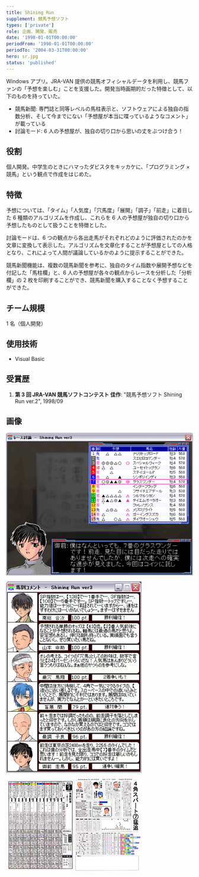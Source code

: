 ```yaml
---
title: Shining Run
supplement: 競馬予想ソフト
types: ['private']
role: 企画、開発、販売
date: '1998-01-01T00:00:00'
periodFrom: '1998-01-01T00:00:00'
periodTo: '2004-03-31T00:00:00'
hero: sr.jpg
status: 'published'
---
```


Windows アプリ。JRA-VAN 提供の競馬オフィシャルデータを利用し、競馬ファンの「予想を楽しむ」ことを支援した。開発当時画期的だった特徴として、以下のものを持っていた。

- 競馬新聞: 専門誌と同等レベルの馬柱表示と、ソフトウェアによる独自の指数分析、そして今までにない「予想屋が本当に喋っているようなコメント」が載っている
- 討論モード: 6 人の予想屋が、独自の切り口から思いの丈をぶつけ合う！

## 役割

個人開発。中学生のときにハマったダビスタをキッカケに、「プログラミング × 競馬」という観点で作成をはじめた。

## 特徴

予想については、「タイム」「人気度」「穴馬度」「展開」「調子」「前走」に着目した 6 種類のアルゴリズムを作成し、これらを 6 人の予想屋が独自の切り口から予想したものとして扱うことを特徴とした。

討論モードは、6 つの観点から各出走馬がそれぞれどのように評価されたのかを文章に変換して表示した。アルゴリズムを文章化することが予想屋としての人格となり、これによって人間が議論しているかのように提示することができた。

競馬新聞機能は、複数の競馬新聞を参考に、独自のタイム指数や展開予想などを付記した「馬柱欄」と、6 人の予想屋が各々の観点からレースを分析した「分析欄」の 2 枚を印刷することができ、競馬新聞を購入することなく予想することができた。

## チーム規模

1 名（個人開発）

## 使用技術

- Visual Basic

## 受賞歴

1. **第 3 回 JRA-VAN 競馬ソフトコンテスト 佳作**: "競馬予想ソフト Shining Run ver.2", 1998/09

## 画像

![ディスカッション](discuss.gif)

![コメント](comment.gif)

![競馬新聞](sr_paper.jpg)
